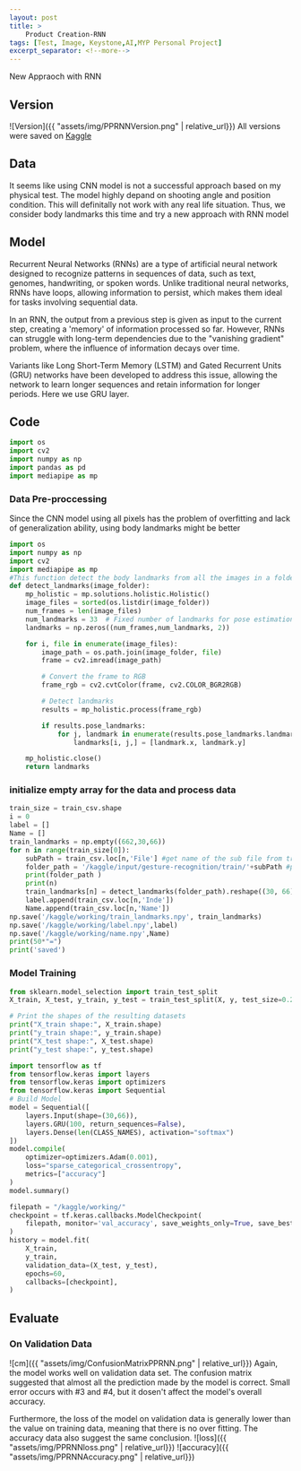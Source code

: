 ```yaml
---
layout: post
title: >
    Product Creation-RNN
tags: [Test, Image, Keystone,AI,MYP Personal Project]
excerpt_separator: <!--more-->
---
```

New Appraoch with RNN
<!--more-->
## Version
![Version]({{ "assets/img/PPRNNVersion.png" | relative_url}})
All versions were saved on [Kaggle](https://www.kaggle.com/xiyanjeremyz/landmarks-rnn)
## Data
It seems like using CNN model is not a successful approach based on my physical test. The model highly depand on shooting angle and position condition. This will definitally not work with any real life situation. Thus, we consider body landmarks this time and try a new approach with RNN model
## Model
Recurrent Neural Networks (RNNs) are a type of artificial neural network designed to recognize patterns in sequences of data, such as text, genomes, handwriting, or spoken words. Unlike traditional neural networks, RNNs have loops, allowing information to persist, which makes them ideal for tasks involving sequential data.

In an RNN, the output from a previous step is given as input to the current step, creating a 'memory' of information processed so far. However, RNNs can struggle with long-term dependencies due to the "vanishing gradient" problem, where the influence of information decays over time.

Variants like Long Short-Term Memory (LSTM) and Gated Recurrent Units (GRU) networks have been developed to address this issue, allowing the network to learn longer sequences and retain information for longer periods. Here we use GRU layer.
## Code
```python
import os
import cv2
import numpy as np
import pandas as pd
import mediapipe as mp
```
### Data Pre-proccessing
Since the CNN model using all pixels has the problem of overfitting and lack of generalization ability, using body landmarks might be better
```python
import os
import numpy as np
import cv2
import mediapipe as mp
#This function detect the body landmarks from all the images in a folder and output an array with size(30,33,2) that contains the landmakrs
def detect_landmarks(image_folder):
    mp_holistic = mp.solutions.holistic.Holistic()
    image_files = sorted(os.listdir(image_folder))
    num_frames = len(image_files)
    num_landmarks = 33  # Fixed number of landmarks for pose estimation
    landmarks = np.zeros((num_frames,num_landmarks, 2))

    for i, file in enumerate(image_files):
        image_path = os.path.join(image_folder, file)
        frame = cv2.imread(image_path)

        # Convert the frame to RGB
        frame_rgb = cv2.cvtColor(frame, cv2.COLOR_BGR2RGB)

        # Detect landmarks
        results = mp_holistic.process(frame_rgb)

        if results.pose_landmarks:
            for j, landmark in enumerate(results.pose_landmarks.landmark):
                landmarks[i, j,] = [landmark.x, landmark.y]

    mp_holistic.close()
    return landmarks
```
### initialize empty array for the data and process data
```python
train_size = train_csv.shape
i = 0
label = []
Name = []
train_landmarks = np.empty((662,30,66))
for n in range(train_size[0]):
    subPath = train_csv.loc[n,'File'] #get name of the sub file from train_csv
    folder_path = '/kaggle/input/gesture-recognition/train/'+subPath #path of the subfile
    print(folder_path )
    print(n)
    train_landmarks[n] = detect_landmarks(folder_path).reshape((30, 66))
    label.append(train_csv.loc[n,'Inde'])
    Name.append(train_csv.loc[n,'Name'])
np.save('/kaggle/working/train_landmarks.npy', train_landmarks)
np.save('/kaggle/working/label.npy',label)
np.save('/kaggle/working/name.npy',Name)
print(50*"=")
print('saved')
```
### Model Training
```python
from sklearn.model_selection import train_test_split
X_train, X_test, y_train, y_test = train_test_split(X, y, test_size=0.2, random_state=42)

# Print the shapes of the resulting datasets
print("X_train shape:", X_train.shape)
print("y_train shape:", y_train.shape)
print("X_test shape:", X_test.shape)
print("y_test shape:", y_test.shape)
```
```python
import tensorflow as tf
from tensorflow.keras import layers
from tensorflow.keras import optimizers
from tensorflow.keras import Sequential
# Build Model
model = Sequential([
    layers.Input(shape=(30,66)),
    layers.GRU(100, return_sequences=False),
    layers.Dense(len(CLASS_NAMES), activation="softmax")
])
model.compile(
    optimizer=optimizers.Adam(0.001), 
    loss="sparse_categorical_crossentropy", 
    metrics=["accuracy"]
)
model.summary()
```
```python
filepath = "/kaggle/working/"
checkpoint = tf.keras.callbacks.ModelCheckpoint(
    filepath, monitor='val_accuracy', save_weights_only=True, save_best_only=True, verbose=1
)
history = model.fit(
    X_train,
    y_train,
    validation_data=(X_test, y_test),
    epochs=60,
    callbacks=[checkpoint],
)
```
## Evaluate
### On Validation Data
![cm]({{ "assets/img/ConfusionMatrixPPRNN.png" | relative_url}})
Again, the model works well on validation data set. The confusion matrix suggested that almost all the prediction made by the model is correct. Small error occurs with #3 and #4, but it dosen't affect the model's overall accuracy. 

Furthermore, the loss of the model on validation data is generally lower than the value on training data, meaning that there is no over fitting. The accuracy data also suggest the same conclusion.
![loss]({{ "assets/img/PPRNNloss.png" | relative_url}})
![accuracy]({{ "assets/img/PPRNNAccuracy.png" | relative_url}})